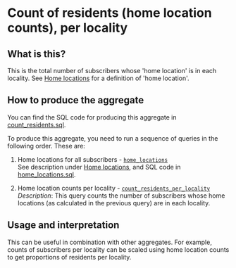 # Count of residents (home location counts), per locality

## What is this?

This is the total number of subscribers whose 'home location' is in each locality. See [Home locations](home_locations.md) for a definition of 'home location'.

## How to produce the aggregate

You can find the SQL code for producing this aggregate in [count_residents.sql](count_residents.sql).

To produce this aggregate, you need to run a sequence of queries in the following order. These are:

1. Home locations for all subscribers - [`home_locations`](home_locations.sql#L5-L44)  
    See description under [Home locations](home_locations.md), and SQL code in [home_locations.sql](home_locations.sql).

2. Home location counts per locality - [`count_residents_per_locality`](count_residents.sql#L5-L14)  
    *Description*: This query counts the number of subscribers whose home locations (as calculated in the previous query) are in each locality.

## Usage and interpretation

This can be useful in combination with other aggregates. For example, counts of subscribers per locality can be scaled using home location counts to get proportions of residents per locality.